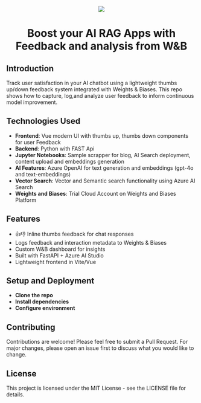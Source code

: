 <p align="center">
  <a href="https://skillicons.dev">
    <img src="https://skillicons.dev/icons?i=azure,vue,cs,python,github" />
  </a>
</p>

<h1 align="center">Boost your AI RAG Apps with Feedback and analysis from W&B</h1>

## Introduction

Track user satisfaction in your AI chatbot using a lightweight thumbs up/down feedback system integrated with Weights & Biases. This repo shows how to capture, log,and analyze user feedback to inform continuous model improvement.



## Technologies Used

- **Frontend**: Vue modern UI with thumbs up, thumbs down components for user Feedback
- **Backend**: Python with FAST Api
- **Jupyter Notebooks**: Sample scrapper for blog, AI Search deployment, content upload and embeddings generation
- **AI Features**: Azure OpenAI for text generation and embeddings (gpt-4o and text-embeddings)
- **Vector Search**: Vector and Semantic search functionality using Azure AI Search
- **Weights and Biases**: Trial Cloud Account on Weights and Biases Platform


## Features

- 👍👎 Inline thumbs feedback for chat responses
- Logs feedback and interaction metadata to Weights & Biases
- Custom W&B dashboard for insights
- Built with FastAPI + Azure AI Studio
- Lightweight frontend in Vite/Vue

## Setup and Deployment

- **Clone the repo**
- **Install dependencies**
- **Configure environment**

## Contributing

Contributions are welcome! Please feel free to submit a Pull Request. For major changes, please open an issue first to discuss what you would like to change.

## License

This project is licensed under the MIT License - see the LICENSE file for details.